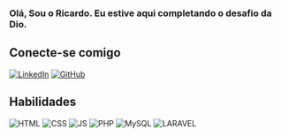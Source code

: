 ### Olá, Sou o Ricardo. Eu estive aqui completando o desafio da Dio. 
## Conecte-se comigo
[![LinkedIn](https://img.shields.io/badge/-LinkedIn-30A3DER?style=for-the-badge)](https://www.linkedin.com/in/jricardop3/)
[![GitHub](https://img.shields.io/badge/-GitHub-30A3DE?style=for-the-badge)](https://github.com/jricardop3)
## Habilidades
![HTML](https://img.shields.io/badge/html5-00000F?style=for-the-badge&logo=html5&logoColor=white)
![CSS](https://img.shields.io/badge/css3-00000F?style=for-the-badge&logo=css3&logoColor=white)
![JS](https://img.shields.io/badge/javascript-00000F?style=for-the-badge&logo=javascript&logoColor=white)
![PHP](https://img.shields.io/badge/PHP-00000F?style=for-the-badge&logo=php&logoColor=white)
![MySQL](https://img.shields.io/badge/MySQL-00000F?style=for-the-badge&logo=mysql&logoColor=white)
![LARAVEL](https://img.shields.io/badge/LARAVEL-00000F?style=for-the-badge&logo=laravel&logoColor=white)

